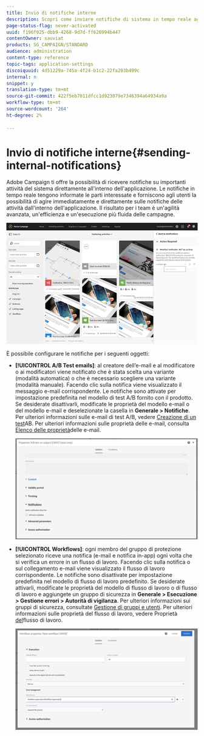 ```yaml
---
title: Invio di notifiche interne
description: Scopri come inviare notifiche di sistema in tempo reale agli utenti di Adobe Campaign.
page-status-flag: never-activated
uuid: f196f025-dbb9-4268-9d7d-ff626994b447
contentOwner: sauviat
products: SG_CAMPAIGN/STANDARD
audience: administration
content-type: reference
topic-tags: application-settings
discoiquuid: 4d51229a-745a-4f24-b1c2-22fa203b499c
internal: n
snippet: y
translation-type: tm+mt
source-git-commit: 422f5eb7011dfcc1d923079e7346394a64934a9a
workflow-type: tm+mt
source-wordcount: '264'
ht-degree: 2%

---
```



# Invio di notifiche interne{#sending-internal-notifications}

Adobe Campaign ti offre la possibilità di ricevere notifiche su importanti attività del sistema direttamente all&#39;interno dell&#39;applicazione. Le notifiche in tempo reale tengono informate le parti interessate e forniscono agli utenti la possibilità di agire immediatamente e direttamente sulle notifiche delle attività dall&#39;interno dell&#39;applicazione. Il risultato per i team è un&#39;agilità avanzata, un&#39;efficienza e un&#39;esecuzione più fluida delle campagne.

![](assets/pulse_3.png)

È possibile configurare le notifiche per i seguenti oggetti:

* **[!UICONTROL A/B Test emails]**: al creatore dell’e-mail e al modificatore o ai modificatori viene notificato che è stata scelta una variante (modalità automatica) o che è necessario scegliere una variante (modalità manuale). Facendo clic sulla notifica viene visualizzato il messaggio e-mail corrispondente. Le notifiche sono attivate per impostazione predefinita nel modello di test A/B fornito con il prodotto. Se desiderate disattivarli, modificate le proprietà del modello e-mail o del modello e-mail e deselezionate la casella in **Generale > Notifiche**. Per ulteriori informazioni sulle e-mail di test A/B, vedere [Creazione di un test](../../channels/using/designing-an-a-b-test-email.md)AB. Per ulteriori informazioni sulle proprietà delle e-mail, consulta [Elenco delle proprietà](../../administration/using/configuring-email-channel.md#list-of-email-properties)delle e-mail.

   ![](assets/pulse_2.png)

* **[!UICONTROL Workflows]**: ogni membro del gruppo di protezione selezionato riceve una notifica (e-mail e notifica in-app) ogni volta che si verifica un errore in un flusso di lavoro. Facendo clic sulla notifica o sul collegamento e-mail viene visualizzato il flusso di lavoro corrispondente. Le notifiche sono disattivate per impostazione predefinita nel modello di flusso di lavoro predefinito. Se desiderate attivarli, modificate le proprietà del modello di flusso di lavoro o di flusso di lavoro e aggiungete un gruppo di sicurezza in **Generale > Esecuzione > Gestione errori > Autorità di vigilanza**. Per ulteriori informazioni sui gruppi di sicurezza, consultate [Gestione di gruppi e utenti](../../administration/using/managing-groups-and-users.md). Per ulteriori informazioni sulle proprietà del flusso di lavoro, vedere Proprietà [del](../../automating/using/managing-execution-options.md)flusso di lavoro.

   ![](assets/pulse_1.png)
